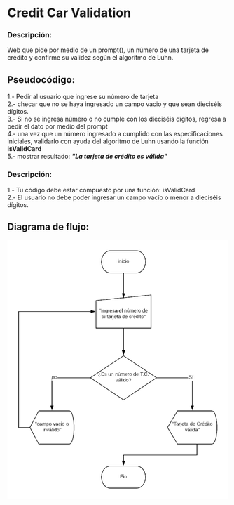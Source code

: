 # Credit Car Validation

### Descripción:

Web que pide por medio de un prompt(), un número de una tarjeta de crédito y confirme su validez según el algoritmo de Luhn.

## Pseudocódigo:

1.- Pedir al usuario que ingrese su número de tarjeta<br>
2.- checar que no se haya ingresado un campo vacio y que sean dieciséis dígitos.<br>
3.- Si no se ingresa número o no cumple con los dieciséis dígitos, regresa a pedir el dato por medio del prompt<br>
4.- una vez que un número ingresado a cumplido con las especificaciones iniciales, validarlo con ayuda del algoritmo de Luhn usando la función **isValidCard**<br>
5.- mostrar resultado: **_"La tarjeta de crédito es válida"_**

### Descripción:

1.- Tu código debe estar compuesto por una función: isValidCard<br>
2.- El usuario no debe poder ingresar un campo vacío o menor a dieciséis dígitos.

## Diagrama de flujo:

![Diagrama de flujo del problema CREDIT CARD VALIDATION](assets/image/isValidCard.png)
